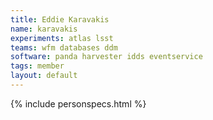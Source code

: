 ```yaml
---
title: Eddie Karavakis
name: karavakis
experiments: atlas lsst
teams: wfm databases ddm
software: panda harvester idds eventservice
tags: member
layout: default
---
```


{% include personspecs.html %}

